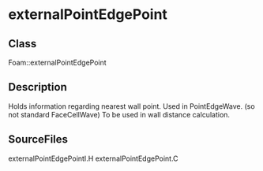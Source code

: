 # externalPointEdgePoint 
## Class
Foam::externalPointEdgePoint

## Description
Holds information regarding nearest wall point. Used in PointEdgeWave.
(so not standard FaceCellWave)
To be used in wall distance calculation.

## SourceFiles
externalPointEdgePointI.H
externalPointEdgePoint.C

